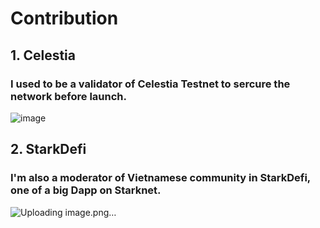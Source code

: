 # Contribution 
## 1. Celestia
### I used to be a validator of Celestia Testnet to sercure the network before launch.
![image](https://github.com/DuyVo96/Contribution/assets/85976363/8681aa23-92ad-4baa-a71b-3f287d4c808b)

## 2. StarkDefi
### I'm also a moderator of Vietnamese community in StarkDefi, one of a big Dapp on Starknet.
![Uploading image.png…]()
